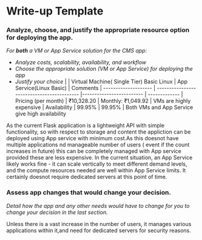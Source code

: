 # Write-up Template

### Analyze, choose, and justify the appropriate resource option for deploying the app.

*For **both** a VM or App Service solution for the CMS app:*
- *Analyze costs, scalability, availability, and workflow*
- *Choose the appropriate solution (VM or App Service) for deploying the app*
- *Justify your choice*
|                      | Virtual Machine( Single Tier) Basic Linux  | App Service(Linux Basic) | Comments
| -------------------- | ------------------------------------------ |------------------------- | -------------
| Pricing (per month)  | ₹10,328.20                                 | Monthly: ₹1,049.92       | VMs are highly expensive
| Availability         | 99.95%                                     | 99.95%                   | Both VMs and App Service give high availability 

As the current Flask application is a lightweight API with simple functionality, so with respect to storage and content the appliction can be deployed using App service with minimum cost.As this doesnot have multiple applications nd manageable number of users ( event if the count increases in future) this can be completely managed with App service provided these are less expensive.
In the current situation, an App Service likely works fine - it can scale vertically to meet different demand levels, and the compute resources needed are well within App Service limits. 
It certainly doesnot require dedicated servers at this point of time.

### Assess app changes that would change your decision.

*Detail how the app and any other needs would have to change for you to change your decision in the last section.* 

Unless there is a  vast increase in the number of users, it manages various applications within it,and need for dedicated servers for security reasons.
